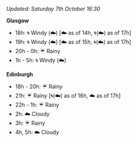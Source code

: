 *Updated: Saturday 7th October 16:30*

**Glasgow**

* 18h: :cyclone: Windy (:cloud:) [:cloud: as of 14h, :cyclone:(:cloud:) as of 17h]
* 19h: :cyclone: Windy (:cloud:) [:cloud: as of 15h, :cyclone:(:cloud:) as of 17h]
* 20h - 0h: :umbrella: Rainy
* 1h - 5h: :cyclone: Windy (:cloud:)

**Edinburgh**

* 18h - 20h: :umbrella: Rainy
* 21h: :umbrella: Rainy [:cyclone:(:cloud:) as of 16h, :cloud: as of 17h]
* 22h - 1h: :umbrella: Rainy
* 2h: :cloud: Cloudy
* 3h: :umbrella: Rainy
* 4h, 5h: :cloud: Cloudy
